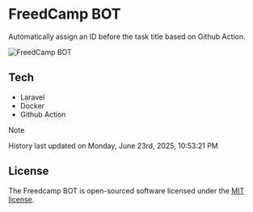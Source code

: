 # FreedCamp BOT

Automatically assign an ID before the task title based on Github Action.

![FreedCamp BOT](https://repository-images.githubusercontent.com/737932867/7d34798b-2680-471c-b089-a78a718d3d6a)

## Tech

- Laravel
- Docker
- Github Action

> [!NOTE]  
> History last updated on Monday, June 23rd, 2025, 10:53:21 PM

## License

The Freedcamp BOT is open-sourced software licensed under the [MIT license](https://opensource.org/licenses/MIT).
